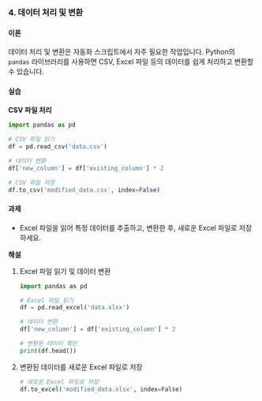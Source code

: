 ### 4. 데이터 처리 및 변환

#### 이론

데이터 처리 및 변환은 자동화 스크립트에서 자주 필요한 작업입니다. Python의 `pandas` 라이브러리를 사용하면 CSV, Excel 파일 등의 데이터를 쉽게 처리하고 변환할 수 있습니다.

#### 실습

**CSV 파일 처리**

```python
import pandas as pd

# CSV 파일 읽기
df = pd.read_csv('data.csv')

# 데이터 변환
df['new_column'] = df['existing_column'] * 2

# CSV 파일 저장
df.to_csv('modified_data.csv', index=False)
```

#### 과제

- Excel 파일을 읽어 특정 데이터를 추출하고, 변환한 후, 새로운 Excel 파일로 저장하세요.

**해설**

1. Excel 파일 읽기 및 데이터 변환
   ```python
   import pandas as pd

   # Excel 파일 읽기
   df = pd.read_excel('data.xlsx')

   # 데이터 변환
   df['new_column'] = df['existing_column'] * 2

   # 변환된 데이터 확인
   print(df.head())
   ```

2. 변환된 데이터를 새로운 Excel 파일로 저장
   ```python
   # 새로운 Excel 파일로 저장
   df.to_excel('modified_data.xlsx', index=False)
   ```
